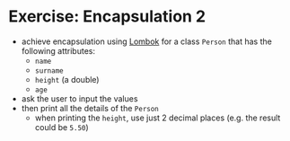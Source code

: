 # Exercise: Encapsulation 2
* achieve encapsulation using [Lombok](https://projectlombok.org/setup/maven) for a class `Person` that has the following attributes:
  * `name`
  * `surname`
  * `height` (a double)
  * `age`
* ask the user to input the values
* then print all the details of the `Person`
  * when printing the `height`, use just 2 decimal places (e.g. the result could be `5.50`)
